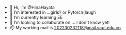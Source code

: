 - 👋 Hi, I’m @HinaHayata
- 👀 I’m interested in ...girls? or Pytorch(laugh
- 🌱 I’m currently learning EE
- 💞️ I’m looking to collaborate on ... I don't know yet!
- 📫 My working mail is 202230232118@mail.scut.edu.cn

<!---
HinaHayata/HinaHayata is a ✨ special ✨ repository because its `README.md` (this file) appears on your GitHub profile.
You can click the Preview link to take a look at your changes.
--->
